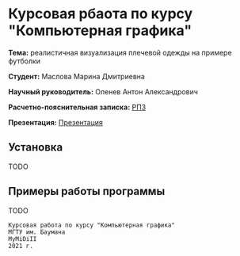 # Курсовая рбаота по курсу "Компьютерная графика"

**Тема:** реалистичная визуализация плечевой одежды на примере футболки

**Студент:** Маслова Марина Дмитриевна

**Научный руководитель:** Оленев Антон Александрович

**Расчетно-пояснительная записка:** [РПЗ](./docs/pdf/MaslovaCG.pdf)

**Презентация:** [Презентация](./docs/pdf/presentation.pdg)

## Установка

TODO

## Примеры работы программы

TODO

```
Курсовая работа по курсу "Компьютерная графика"
МГТУ им. Баумана
MyMiDiII
2021 г.
```

